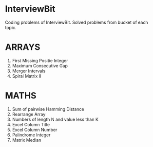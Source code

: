 # InterviewBit
Coding problems of InterviewBit. Solved problems from bucket of each topic.

ARRAYS
======================================
1. First Missing Positie Integer
2. Maximum Consecutive Gap
3. Merger Intervals
4. Spiral Matrix II

MATHS
======================================
1. Sum of pairwise Hamming Distance
2. Rearrange Array
3. Numbers of length N and value less than K
4. Excel Column Title
5. Excel Column Number
6. Palindrome Integer
7. Matrix Median